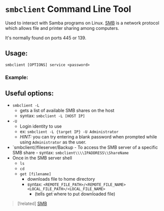 # `smbclient` Command Line Tool
Used to interact with Samba programs on Linux. [SMB](/networking/protocols/SMB.md) is a network protocol which allows file and printer sharing among computers.

It's normally found on ports 445 or 139.

## Usage: 
```
smbclient [OPTIONS] service <password>
```
### Example:



## Useful options:
- `smbclient -L`
	- gets a list of available SMB shares on the host
	- syntax: ``smbclient -L [HOST IP]``
- `-U`
	- Login identity to use
	- ex: `smbclient -L {target IP} -U Administrator`
	- *HINT:* you can try entering a blank password when prompted while using `Administrator` as the user.
- `smbclient//fileserver/Backup
		- To access the SMB server of a specific SMB share
		- syntax: ``smbclient\\\\IPADDRESS\\ShareName``
- Once in the SMB server shell
	- ``ls``
	- ``cd`` 
	- ``get [filename]`` 
		- downloads file to home directory
		- syntax: ``<REMOTE_FILE_PATH>/<REMOTE_FILE_NAME> <LOCAL_FILE_PATH>/<LOCAL_FILE_NAME>``
			- (tells get where to put downloaded file)

> [!related]
 [SMB](/networking/protocols/SMB.md)
